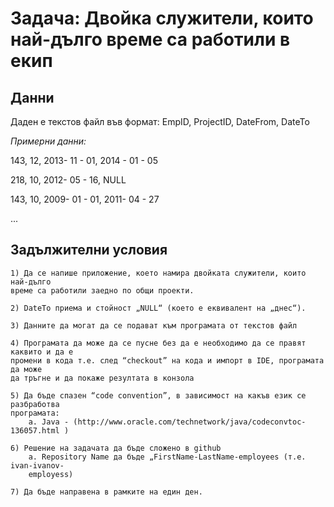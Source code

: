 # Задача: Двойка служители, които най-дълго време са работили в екип

## Данни

Даден е текстов файл във формат:
EmpID, ProjectID, DateFrom, DateTo

_Примерни данни:_

143, 12, 2013- 11 - 01, 2014 - 01 - 05

218, 10, 2012- 05 - 16, NULL

143, 10, 2009- 01 - 01, 2011- 04 - 27

...

## Задължителни условия

```
1) Да се напише приложение, което намира двойката служители, които най-дълго
време са работили заедно по общи проекти.

2) DateTo приема и стойност „NULL“ (което е еквивалент на „днес“).

3) Данните да могат да се подават към програмата от текстов файл

4) Програмата да може да се пусне без да е необходимо да се правят каквито и да е
промени в кода т.е. след “checkout” на кода и импорт в IDE, програмата да може
да тръгне и да покаже резултата в конзола

5) Да бъде спазен “code convention”, в зависимост на какъв език се разбработва
програмата:
    a. Java - (http://www.oracle.com/technetwork/java/codeconvtoc-136057.html )

6) Решение на задачата да бъде сложено в github
    a. Repository Name да бъде „FirstName-LastName-employees (т.е. ivan-ivanov-
    employess)

7) Да бъде направена в рамките на един ден.
```

